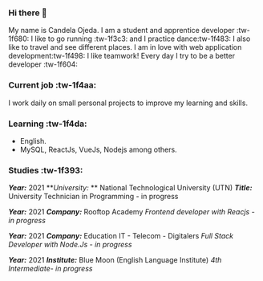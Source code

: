 ### Hi there  👋

My name is Candela Ojeda. I am a student and apprentice developer :tw-1f680: I like to go running :tw-1f3c3: and I practice dance:tw-1f483: I also like to travel and see different places. I am in love with web application development:tw-1f498:  I like teamwork! Every day I try to be a better developer :tw-1f604:

### Current job :tw-1f4aa:
I work daily on small personal projects to improve my learning and skills.

### Learning :tw-1f4da:
-   English.
-   MySQL, ReactJs, VueJs, Nodejs among others. 

### Studies :tw-1f393:

***Year:***  2021
***University:* ** National Technological University (UTN)
***Title:***  University Technician in Programming - in progress

***Year:***  2021
***Company:*** Rooftop Academy
*Frontend developer with Reacjs - in progress*

***Year:***  2021
***Company:*** Education IT - Telecom - Digitalers
*Full Stack Developer with Node.Js - in progress*

***Year:*** 2021
***Institute:*** Blue Moon (English Language Institute)
*4th Intermediate- in progress*

